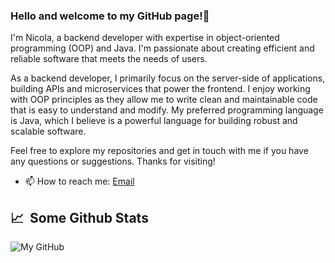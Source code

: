 ### Hello and welcome to my GitHub page!👋 
I'm Nicola, a backend developer with expertise in object-oriented programming (OOP) and Java. I'm passionate about creating efficient and reliable software that meets the needs of users.

As a backend developer, I primarily focus on the server-side of applications, building APIs and microservices that power the frontend. I enjoy working with OOP principles as they allow me to write clean and maintainable code that is easy to understand and modify. My preferred programming language is Java, which I believe is a powerful language for building robust and scalable software.

Feel free to explore my repositories and get in touch with me if you have any questions or suggestions. Thanks for visiting!

- 📫 How to reach me: [Email](mailto:nicolamincuzzi88@gmail.com)

<h2>📈 &nbsp;Some Github Stats</h2>

![My GitHub](https://github-readme-stats.vercel.app/api?username=NicoMincuzzi&count_private=true&show_icons=true&theme=dark&include_all_commits=true&hide_title=true)

